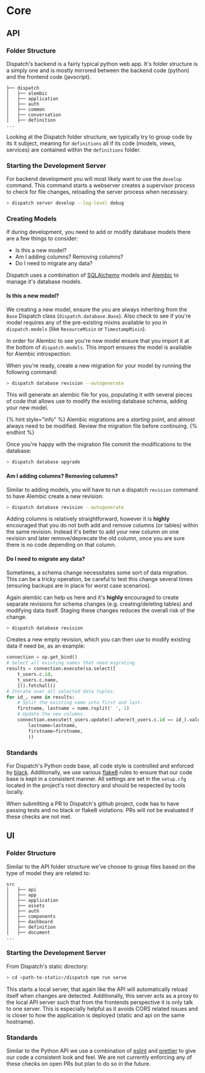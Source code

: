 # Core

## API

### Folder Structure

Dispatch's backend is a fairly typical python web app. It's folder structure is a simply one and is mostly mirrored between the backend code \(python\) and the frontend code \(javscript\).

```text
├── dispatch
│   ├── alembic
│   ├── application
│   ├── auth
│   ├── common
│   ├── conversation
│   ├── definition
...

```

Looking at the Dispatch folder structure, we typically try to group code by its it subject, meaning for `definitions` all if its code \(models, views, services\) are contained within the `definitions` folder. 

### Starting the Development Server

For backend development you will most likely want to use the `develop` command. This command starts a webserver creates a supervisor process to check for file changes, reloading the server process when necessary.

```bash
> dispatch server develop --log-level debug
```

### Creating Models

If during development, you need to add or modify database models there are a few things to consider:

* Is this a new model?
* Am I adding columns? Removing columns?
* Do I need to migrate any data?

Dispatch uses a combination of [SQLAlchemy](https://www.sqlalchemy.org/) models and [Alembic](https://alembic.sqlalchemy.org/en/latest/) to manage it's database models. 

#### Is this a new model?

We creating a new model, ensure the you are always inheriting from the `Base` Dispatch class \(`dispatch.database.Base`\). Also check to see if you're model requires any of the pre-existing mixins available to you in `dispatch.models` \(like `ResourceMixin` or `TimestampMixin`\). 

In order for Alembic to see you're new model ensure that you import it at the bottom of `dispatch.models`. This import ensures the model is available for Alembic introspection. 

When you're ready, create a new migration for your model by running the following command:

```bash
> dispatch database revision --autogenerate
```

This will generate an alembic file for you, populating it with several pieces of code that allows use to modify the existing database schema, adding your new model. 

{% hint style="info" %}
Alembic migrations are a _starting_ point, and almost always need to be modified. Review the migration file before continuing.
{% endhint %}

Once you're happy with the migration file commit the modifications to the database:

```bash
> dispatch database upgrade
```

#### Am I adding columns? Removing columns?

Similar to adding models, you will have to run a dispatch `revision` command to have Alembic create a new revision:

```bash
> dispatch database revision --autogenerate
```

Adding columns is relatively straightforward, however it is **highly** encouraged that you do not both add and remove columns \(or tables\) within the same revision. Instead it's better to add your new column on one revision and later remove/deprecate the old column, once you are sure there is no code depending on that column. 

#### Do I need to migrate any data?

Sometimes, a schema change necessitates some sort of data migration. This can be a tricky operation, be careful to test this change several times \(ensuring backups are in place for worst case scenarios\). 

Again alembic can help us here and it's **highly** encouraged to create separate revisions for schema changes \(e.g. creating/deleting tables\) and modifying data itself. Staging these changes reduces the overall risk of the change. 

```bash
> dispatch database revision
```

Creates a new empty revision, which you can then use to modify existing data if need be, as an example:

```python
connection = op.get_bind()
# Select all existing names that need migrating.
results = connection.execute(sa.select([
    t_users.c.id,
    t_users.c.name,
    ])).fetchall()
# Iterate over all selected data tuples.
for id_, name in results:
    # Split the existing name into first and last.
    firstname, lastname = name.rsplit(' ', 1)
    # Update the new columns.
    connection.execute(t_users.update().where(t_users.c.id == id_).values(
        lastname=lastname,
        firstname=firstname,
        ))
```

### Standards

For Dispatch's Python code base, all code style is controlled and enforced by [black](https://black.readthedocs.io/en/stable/). Additionally, we use various [flake8](https://flake8.pycqa.org/en/latest/) rules to ensure that our code base is kept in a consistent manner. All settings are set in the `setup.cfg` located in the project's root directory and should be respected by tools locally. 

When submitting a PR to Dispatch's github project, code has to have passing tests and no black or flake8 violations. PRs will not be evaluated if these checks are not met. 

## UI

### Folder Structure

Similar to the API folder structure we've choose to group files based on the type of model they are related to:

```text
src
│   ├── api
│   ├── app
│   ├── application
│   ├── assets
│   ├── auth
│   ├── components
│   ├── dashboard
│   ├── definition
│   ├── document
...
```

### Starting the Development Server

From Dispatch's static directory:

```bash
> cd <path-to-static>/dispatch npm run serve
```

This starts a local server, that again like the API will automatically reload itself when changes are detected. Additionally, this server acts as a proxy to the local API server such that from the frontends perspective it is only talk to one server. This is especially helpful as it avoids CORS related issues and is closer to how the application is deployed \(static and api on the same hostname\). 

### Standards

Similar to the Python API we use a combination of [eslint](https://eslint.org/) and [prettier](https://prettier.io/) to give our code a consistent look and feel. We are not currently enforcing any of these checks on open PRs but plan to do so in the future. 

